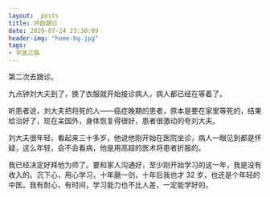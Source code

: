 ```yaml
---
layout: _posts
title: 开始跟诊
date: 2020-07-24 23:30:09
header-img: "home-bg.jpg"
tags:
- 学医之路
---
```


第二次去跟诊。

九点钟刘大夫到了，换了衣服就开始接诊病人，病人都已经在等着了。

听患者说，刘大夫把将死的人——癌症晚期的患者，原本是要在家里等死的，结果给治好了，现在呆国外，身体恢复得很好，患者很激动的夸刘大夫。

刘大夫很年轻，看起来三十多岁，他说他刚开始在医院坐诊，病人一眼见到都是怀疑，这么年轻，会不会看病，他是用高超的医术将患者折服的。

我已经决定好拜他为师了。要和家人沟通好，至少刚开始学习的这一年，我是没有收入的。沉下心，用心学习，十年磨一剑，十年后我也才 32 岁，也还是个年轻的中医。我有耐心，有时间，学习能力也不比人差，一定能学好的。